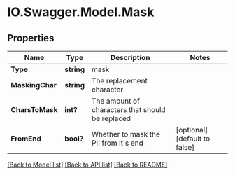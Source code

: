 # IO.Swagger.Model.Mask
## Properties

Name | Type | Description | Notes
------------ | ------------- | ------------- | -------------
**Type** | **string** | mask | 
**MaskingChar** | **string** | The replacement character | 
**CharsToMask** | **int?** | The amount of characters that should be replaced | 
**FromEnd** | **bool?** | Whether to mask the PII from it&#x27;s end | [optional] [default to false]

[[Back to Model list]](../README.md#documentation-for-models) [[Back to API list]](../README.md#documentation-for-api-endpoints) [[Back to README]](../README.md)

